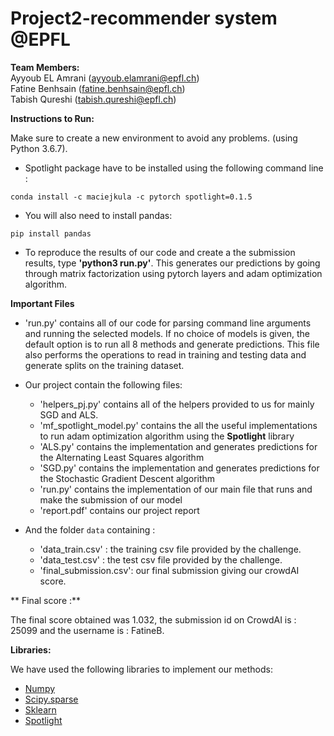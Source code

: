 # Project2-recommender system @EPFL

**Team Members:**
<br />
Ayyoub EL Amrani (ayyoub.elamrani@epfl.ch)
<br />
Fatine Benhsain (fatine.benhsain@epfl.ch)
<br />
Tabish Qureshi (tabish.qureshi@epfl.ch)

**Instructions to Run:**
<br />

Make sure to create a new environment to avoid any problems. (using Python 3.6.7).
* Spotlight package have to be installed using the following command line :
```
conda install -c maciejkula -c pytorch spotlight=0.1.5
```
* You will also need to install pandas:
```
pip install pandas
```

* To reproduce the results of our code and create a the submission results, type **'python3 run.py'**. This generates our predictions by going through matrix factorization using pytorch layers and adam optimization algorithm. 



**Important Files**
* 'run.py' contains all of our code for parsing command line arguments and running the selected models. If no choice of models is given, the default option is to run all 8 methods and generate predictions. This file also performs the operations to read in training and testing data and generate splits on the training dataset.



* Our project contain the following files:

	* 'helpers_pj.py' contains all of the helpers provided to us for mainly SGD and ALS. 
	* 'mf_spotlight_model.py' contains the all the useful implementations to run adam optimization algorithm using the __Spotlight__ library 
	* 'ALS.py' contains the implementation and generates predictions for the Alternating Least Squares algorithm
	* 'SGD.py' contains the implementation and generates predictions for the Stochastic Gradient Descent algorithm
	* 'run.py' contains the implementation of our main file that runs and make the submission of our model
	* 'report.pdf' contains our project report

* And the folder `data` containing :
	
	* 'data_train.csv'      : the training csv file provided by the challenge.
	* 'data_test.csv'       : the test csv file provided by the challenge.
	* 'final_submission.csv': our final submission giving our crowdAI score.

** Final score :**

The final score obtained was 1.032, the submission id on CrowdAI is : 25099 and the username is : FatineB.

**Libraries:**

We have used the following libraries to implement our methods:
* [Numpy](http://www.numpy.org/)
* [Scipy.sparse](https://docs.scipy.org/doc/scipy/reference/sparse.html)
* [Sklearn](http://scikit-learn.org/stable/)
* [Spotlight](https://maciejkula.github.io/spotlight/)